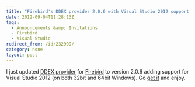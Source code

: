 ```yaml
---
title: "Firebird's DDEX provider 2.0.6 with Visual Studio 2012 support released"
date: 2012-09-04T11:28:13Z
tags:
  - Announcements &amp; Invitations
  - Firebird
  - Visual Studio
redirect_from: /id/232999/
category: none
layout: post
---
```

I just updated [DDEX provider][1] for [Firebird][2] to version 2.0.6 adding support for Visual Studio 2012 (on both 32bit and 64bit Windows). Go [get it][3] and enjoy.

[1]: http://www.firebirdsql.org/en/net-provider/
[2]: http://www.firebirdsql.org
[3]: http://www.firebirdsql.org/en/net-provider/